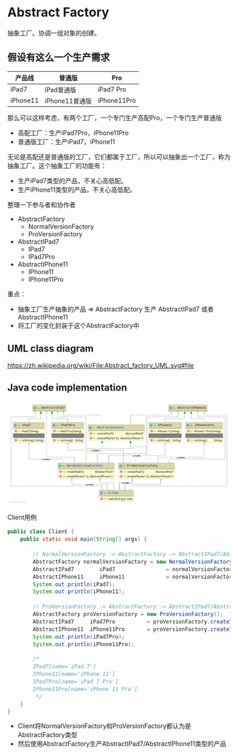 # Abstract Factory
抽象工厂。协调一组对象的创建。

## 假设有这么一个生产需求

|产品线|普通版|Pro|
|---|---|---|
|iPad7| iPad普通版| iPad7 Pro |
|iPhone11| iPhone11普通版 |iPhone11Pro|

那么可以这样考虑，有两个工厂，一个专门生产高配Pro，一个专门生产普通版
- 高配工厂：生产iPad7Pro，iPhone11Pro
- 普通版工厂：生产iPad7，iPhone11

无论是高配还是普通版的工厂，它们都属于工厂，所以可以抽象出一个工厂，称为抽象工厂。这个抽象工厂的功能有：
- 生产iPad7类型的产品，不关心高低配。
- 生产iPhone11类型的产品，不关心高低配。

整理一下参与者和协作者
- AbstractFactory
  - NormalVersionFactory
  - ProVersionFactory
- AbstractIPad7
  - IPad7
  - IPad7Pro
- AbstractIPhone11
  - IPhone11
  - IPhone11Pro
  
重点：
- 抽象工厂生产抽象的产品 => AbstractFactory 生产 AbstractIPad7 或者 AbstractIPhone11
- 将工厂的变化封装于这个AbstractFactory中

## UML class diagram
https://zh.wikipedia.org/wiki/File:Abstract_factory_UML.svg#file

## Java code implementation
![](../../images/AbstractFactory-impl.png)

Client用例
```java
public class Client {
    public static void main(String[] args) {

        // NormalVersionFactory -> AbstractFactory -> AbstractIPad7/AbstractIPhone11
        AbstractFactory normalVersionFactory = new NormalVersionFactory();
        AbstractIPad7        iPad7                = normalVersionFactory.createIPad7();
        AbstractIPhone11     iPhone11             = normalVersionFactory.createIPhone11();
        System.out.println(iPad7);
        System.out.println(iPhone11);

        // ProVersionFactory -> AbstractFactory -> AbstractIPad7/AbstractIPhone11
        AbstractFactory proVersionFactory = new ProVersionFactory();
        AbstractIPad7     iPad7Pro          = proVersionFactory.createIPad7();
        AbstractIPhone11  iPhone11Pro       = proVersionFactory.createIPhone11();
        System.out.println(iPad7Pro);
        System.out.println(iPhone11Pro);

        /*
        IPad7[name='iPad 7']
        IPhone11[name='iPhone 11']
        IPad7Pro[name='iPad 7 Pro']
        IPhone11Pro[name='iPhone 11 Pro']
         */
    }
}
```
- Client将NormalVersionFactory和ProVersionFactory都认为是AbstractFactory类型
- 然后使用AbstractFactory生产AbstractIPad7/AbstractIPhone11类型的产品

